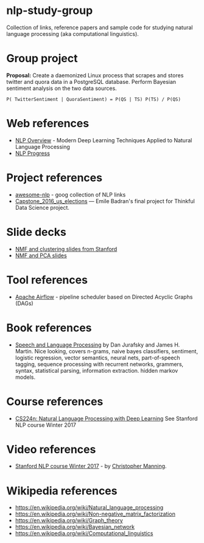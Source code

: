 # nlp-study-group
Collection of links, reference papers and sample code for studying natural language processing
(aka computational linguistics).

# Group project
**Proposal:** Create a daemonized Linux process that scrapes and stores twitter and quora data in a 
PostgreSQL database. Perform Bayesian sentiment analysis on the two data sources. 
```
P( TwitterSentiment | QuoraSentiment) = P(QS | TS) P(TS) / P(QS)
```

# Web references
- [NLP Overview](https://nlpoverview.com/) - Modern Deep Learning Techniques Applied to Natural Language Processing 
- [NLP Progress](https://nlpprogress.com/)

# Project references
- [awesome-nlp](https://github.com/keon/awesome-nlp) - goog collection of NLP links
- [Capstone_2016_us_elections](https://github.com/ebadran/thinkfulBC/blob/master/final_capstone/Capstone_2016_us_elections.ipynb)
— Emile Badran's final project for Thinkful Data Science project.

# Slide decks
- [NMF and clustering slides from Stanford](https://web.stanford.edu/group/mmds/slides2012/s-park.pdf)
- [NMF and PCA slides](http://ranger.uta.edu/~chqding/PCAtutorial/PCA-tutor3.pdf)

# Tool references
- [Apache Airflow](https://airflow.apache.org/) - pipeline scheduler based on Directed Acyclic Graphs (DAGs)

# Book references
- [Speech and Language Processing](https://web.stanford.edu/~jurafsky/slp3/) by Dan Jurafsky and James H. Martin. Nice 
looking, covers n-grams, naive bayes classifiers, sentiment, logistic regression, vector semantics, neural nets,
part-of-speech tagging, sequence processing with recurrent networks, grammers, syntax, statistical parsing, information
extraction. hidden markov models. 

# Course references
- [CS224n: Natural Language Processing with Deep Learning](http://web.stanford.edu/class/cs224n/syllabus.html) See 
Stanford NLP course Winter 2017 

# Video references
- [Stanford NLP course Winter 2017](https://www.youtube.com/playlist?list=PL3FW7Lu3i5Jsnh1rnUwq_TcylNr7EkRe6) - by [Christopher Manning](https://nlp.stanford.edu/manning/).

# Wikipedia references
- https://en.wikipedia.org/wiki/Natural_language_processing
- https://en.wikipedia.org/wiki/Non-negative_matrix_factorization
- https://en.wikipedia.org/wiki/Graph_theory
- https://en.wikipedia.org/wiki/Bayesian_network
- https://en.wikipedia.org/wiki/Computational_linguistics


